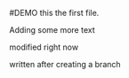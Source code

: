 #DEMO
this the first file.

Adding some more text



modified right now


written after creating  a branch